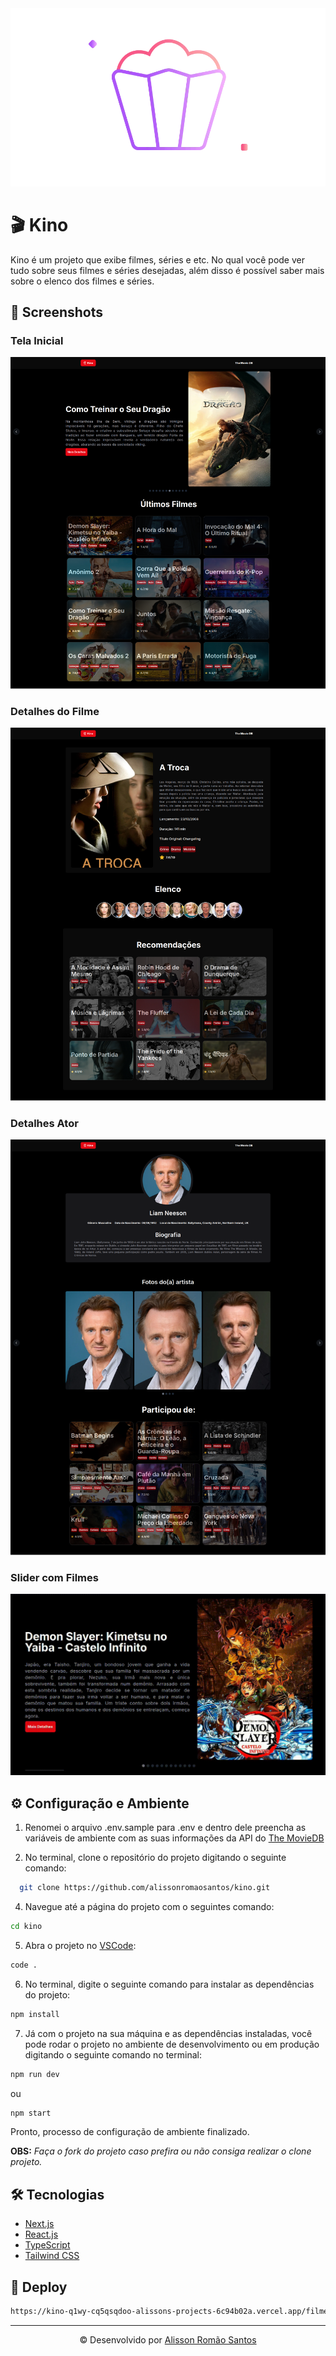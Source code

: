<img src="./.github/kino-logo.png" alt="Logo do Kino" />

# 🎬 Kino
Kino é um projeto que exibe filmes, séries e etc. No qual você pode ver tudo sobre seus filmes e séries desejadas, além disso é possível saber mais sobre o elenco dos filmes e séries.

## 📸 Screenshots

### Tela Inicial
![Home](./.github/home-page.png)

### Detalhes do Filme
![Movie Highlight](./.github/movie-highlight.png)

### Detalhes Ator
![Actor Page](./.github/actor-page.png)

### Slider com Filmes
![Slider Movies](./.github/movies-slider.gif)

## ⚙️ Configuração e Ambiente

1. Renomei o arquivo .env.sample para .env e dentro dele preencha as variáveis de ambiente com as suas informações da API do [The MovieDB](https://www.themoviedb.org/)

3. No terminal, clone o repositório do projeto digitando o seguinte comando:

```bash
  git clone https://github.com/alissonromaosantos/kino.git
```

4. Navegue até a página do projeto com o seguintes comando:

```bash
cd kino
```

5. Abra o projeto no [VSCode](https://code.visualstudio.com/download): 
```bash
code .
```

6. No terminal, digite o seguinte comando para instalar as dependências do projeto:

```bash
npm install
```

7. Já com o projeto na sua máquina e as dependências instaladas, você pode rodar o projeto no ambiente de desenvolvimento ou em produção digitando o seguinte comando no terminal:

```bash
npm run dev
```
ou 
```bash
npm start
```

Pronto, processo de configuração de ambiente finalizado.

**OBS:** *Faça o fork do projeto caso prefira ou não consiga realizar o clone projeto.*

## 🛠️ Tecnologias
- [Next.js](https://nextjs.org/)  
- [React.js](https://react.dev/)  
- [TypeScript](https://www.typescriptlang.org/)  
- [Tailwind CSS](https://tailwindcss.com/) 

## 🚀 Deploy
```txt
https://kino-q1wy-cq5qsqdoo-alissons-projects-6c94b02a.vercel.app/filmes
```

---

<p align="center">&copy; Desenvolvido por <a href="https://www.linkedin.com/in/alissonromaosantos">Alisson Romão Santos</a></p>
